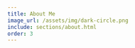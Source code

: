 ```yaml
---
title: About Me
image_url: /assets/img/dark-circle.png
include: sections/about.html
order: 3
---
```


